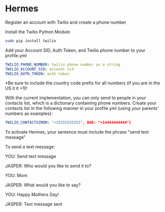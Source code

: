 # Hermes

Register an account with Twilio and create a phone number

Install the Twilio Python Module
```bash
sudo pip install twilio
```

Add your Account SID, Auth Token, and Twilio phone number to your profile.yml
```yml
TWILIO_PHONE_NUMBER: twilio phone number as a string
TWILIO_ACCOUNT_SID: account sid
TWILIO_AUTH_TOKEN: auth token
```
*Be sure to include the country code prefix for all numbers (if you are in the US it it +1)!

With the current implementation, you can only send to people in your contacts list, which is a dictionary containing phone numbers. Create your contacts list in the following manner in your profile.yml (using your parents' numbers as examples):
```yml
TWILIO_CONTACTS{MOM: "+15555555555", DAD: "+14444444444"}
```

To activate Hermes, your sentence must include the phrase "send text message"

To send a text message:

YOU: Send text message

JASPER: Who would you like to send it to?

YOU: Mom

JASPER: What would you like to say?

YOU: Happy Mothers Day!

JASPER: Text message sent
